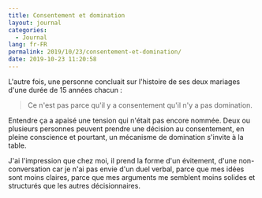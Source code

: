 ```yaml
---
title: Consentement et domination
layout: journal
categories:
  - Journal
lang: fr-FR
permalink: 2019/10/23/consentement-et-domination/
date: 2019-10-23 11:20:58
---
```


L'autre fois, une personne concluait sur l'histoire de ses deux mariages d'une durée de 15 années chacun :

> Ce n'est pas parce qu'il y a consentement qu'il n'y a pas domination.

Entendre ça a apaisé une tension qui n'était pas encore nommée. Deux ou plusieurs personnes peuvent prendre une décision au consentement, en pleine conscience et pourtant, un mécanisme de domination s'invite à la table.

J'ai l'impression que chez moi, il prend la forme d'un évitement, d'une non-conversation car je n'ai pas envie d'un duel verbal, parce que mes idées sont moins claires, parce que mes arguments me semblent moins solides et structurés que les autres décisionnaires.